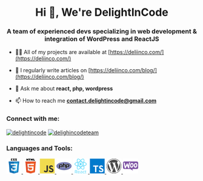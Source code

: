 <h1 align="center">Hi 👋, We're DelightInCode</h1>
<h3 align="center">
A team of experienced devs specializing in web development & integration of WordPress and ReactJS
</h3>

- 👨‍💻 All of my projects are available at [https://deliinco.com/](https://deliinco.com/)

- 📝 I regularly write articles on [https://deliinco.com/blog/](https://deliinco.com/blog/)

- 💬 Ask me about **react, php, wordpress**

- 📫 How to reach me **contact.delightincode@gmail.com**

<h3 align="left">Connect with me:</h3>
<p align="left">
  <a href="https://dev.to/delightincode" target="blank"
    ><img
      align="center"
      src="https://raw.githubusercontent.com/rahuldkjain/github-profile-readme-generator/master/src/images/icons/Social/devto.svg"
      alt="delightincode"
      height="30"
      width="40"
  /></a>
  <a href="https://fb.com/delighincodeteam" target="blank"
    ><img
      align="center"
      src="https://raw.githubusercontent.com/rahuldkjain/github-profile-readme-generator/master/src/images/icons/Social/facebook.svg"
      alt="delighincodeteam"
      height="30"
      width="40"
  /></a>
</p>

<h3 align="left">Languages and Tools:</h3>
<p align="left">
  <a href="https://www.w3schools.com/css/" target="_blank" rel="noreferrer">
    <img
      src="https://raw.githubusercontent.com/devicons/devicon/master/icons/css3/css3-original-wordmark.svg"
      alt="css3"
      width="40"
      height="40"
    />
  </a>
  <a href="https://www.w3.org/html/" target="_blank" rel="noreferrer">
    <img
      src="https://raw.githubusercontent.com/devicons/devicon/master/icons/html5/html5-original-wordmark.svg"
      alt="html5"
      width="40"
      height="40"
    />
  </a>
  <a
    href="https://developer.mozilla.org/en-US/docs/Web/JavaScript"
    target="_blank"
    rel="noreferrer"
  >
    <img
      src="https://raw.githubusercontent.com/devicons/devicon/master/icons/javascript/javascript-original.svg"
      alt="javascript"
      width="40"
      height="40"
    />
  </a>
  <a href="https://www.php.net" target="_blank" rel="noreferrer">
    <img
      src="https://raw.githubusercontent.com/devicons/devicon/master/icons/php/php-original.svg"
      alt="php"
      width="40"
      height="40"
    />
  </a>
  <a href="https://reactjs.org/" target="_blank" rel="noreferrer">
    <img
      src="https://raw.githubusercontent.com/devicons/devicon/master/icons/react/react-original-wordmark.svg"
      alt="react"
      width="40"
      height="40"
    />
  </a>
  <a href="https://www.typescriptlang.org/" target="_blank" rel="noreferrer">
    <img
      src="https://raw.githubusercontent.com/devicons/devicon/master/icons/typescript/typescript-original.svg"
      alt="typescript"
      width="40"
      height="40"
    />
  </a>
  <a href="https://wordpress.org/" target="_blank" rel="noreferrer">
    <img
      src="https://raw.githubusercontent.com/devicons/devicon/master/icons/wordpress/wordpress-plain.svg"
      alt="typescript"
      width="40"
      height="40"
    />
  </a>
  <a href="https://woocommerce.com/" target="_blank" rel="noreferrer">
    <img
      src="https://raw.githubusercontent.com/devicons/devicon/master/icons/woocommerce/woocommerce-plain.svg"
      alt="typescript"
      width="40"
      height="40"
    />
  </a>
</p>
